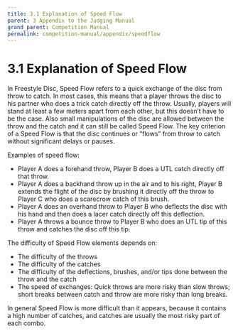 ```yaml
---
title: 3.1 Explanation of Speed Flow
parent: 3 Appendix to the Judging Manual
grand_parent: Competition Manual
permalink: competition-manual/appendix/speedflow
---
```

# 3.1 Explanation of Speed Flow
In Freestyle Disc, Speed Flow refers to a quick exchange of the disc from throw to catch. In most cases, this
means that a player throws the disc to his partner who does a trick catch directly off the throw. Usually, players
will stand at least a few meters apart from each other, but this doesn’t have to be the case. Also small
manipulations of the disc are allowed between the throw and the catch and it can still be called Speed Flow. The
key criterion of a Speed Flow is that the disc continues or “flows” from throw to catch without significant delays or
pauses.

Examples of speed flow:
- Player A does a forehand throw, Player B does a UTL catch directly off that throw.
- Player A does a backhand throw up in the air and to his right, Player B extends the flight of the disc by
brushing it directly off the throw to Player C who does a scarecrow catch of this brush.
- Player A does an overhand throw to Player B who deflects the disc with his hand and then does a lacer catch
directly off this deflection.
- Player A throws a bounce throw to Player B who does an UTL tip of this throw and catches the disc off this tip.

The difficulty of Speed Flow elements depends on:
- The difficulty of the throws
- The difficulty of the catches
- The difficulty of the deflections, brushes, and/or tips done between the throw and the catch
- The speed of exchanges: Quick throws are more risky than slow throws; short breaks between catch and
throw are more risky than long breaks.

In general Speed Flow is more difficult than it appears, because it contains a high number of catches, and catches
are usually the most risky part of each combo.